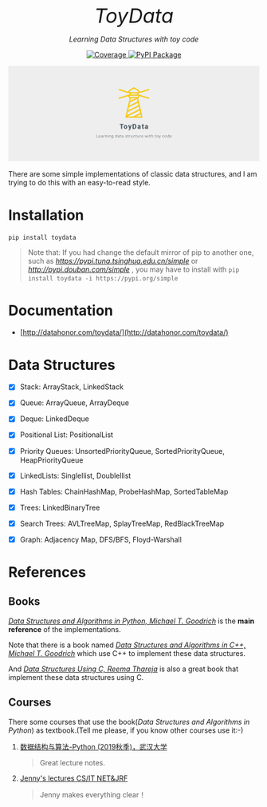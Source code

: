 
<p align="center" style="font-size:40px; margin:0px 10px 0px 10px">
    <em>ToyData</em>
</p>
<p align="center">
    <em>Learning Data Structures with toy code</em>
</p>

<p align="center">
<a href="https://codecov.io/gh/shenxiangzhuang/toydata" target="_blank">
    <img src="https://codecov.io/gh/shenxiangzhuang/toydata/branch/master/graph/badge.svg" alt="Coverage">
</a>
<a href="https://pypi.org/project/toydata" target="_blank">
    <img src="https://badge.fury.io/py/toydata.svg" alt="PyPI Package">
</a>
</p>


![](https://github.com/shenxiangzhuang/toydata/raw/master/toydata.png)


There are some simple implementations of classic data structures,
and I am trying to do this with an easy-to-read style.


# Installation
`pip install toydata`

>Note that: If you had change the default mirror of pip to another one,
>such as *https://pypi.tuna.tsinghua.edu.cn/simple* or *http://pypi.douban.com/simple* , you may have to install with `pip install toydata -i https://pypi.org/simple`


# Documentation
- [http://datahonor.com/toydata/](http://datahonor.com/toydata/)


# Data Structures

- [x] Stack: ArrayStack, LinkedStack
- [x] Queue: ArrayQueue, ArrayDeque
- [x] Deque: LinkedDeque
- [x] Positional List: PositionalList
- [x] Priority Queues: UnsortedPriorityQueue, SortedPriorityQueue, HeapPriorityQueue
- [x] LinkedLists: Singlellist, Doublellist
- [x] Hash Tables: ChainHashMap, ProbeHashMap, SortedTableMap
- [x] Trees: LinkedBinaryTree
- [x] Search Trees: AVLTreeMap, SplayTreeMap, RedBlackTreeMap
- [x] Graph: Adjacency Map, DFS/BFS, Floyd-Warshall



# References

## Books

[*Data Structures and Algorithms in Python, Michael T. Goodrich*](https://www.amazon.com/Structures-Algorithms-Python-Michael-Goodrich/dp/1118290275/ref=sr_1_4?qid=1580122939&refinements=p_27%3AMichael+T.+Goodrich&s=books&sr=1-4&text=Michael+T.+Goodrich)
is the **main reference** of the implementations.

Note that there is a book named [*Data Structures and Algorithms in C++, Michael T. Goodrich*](https://www.amazon.com/Data-Structures-Algorithms-Michael-Goodrich/dp/0470383275/ref=sr_1_2?qid=1580122957&refinements=p_27%3AMichael+T.+Goodrich&s=books&sr=1-2&text=Michael+T.+Goodrich) which use C++ to implement these data structures.

And [*Data Structures Using C, Reema Thareja*](https://www.amazon.in/Data-Structures-Using-Reema-Thareja/dp/0198099304/ref=sr_1_1?qid=1580122713&refinements=p_27%3AReema+Thareja&s=books&sr=1-1) is also a great book that implement these data structures using C.


## Courses
There some courses that use the book(*Data Structures and Algorithms in Python*) as textbook.(Tell me please, if you know other courses use it:-)

1. [数据结构与算法-Python (2019秋季)，武汉大学](http://xpzhang.me/)
   >Great lecture notes.

2. [Jenny's lectures CS/IT NET&JRF](https://www.youtube.com/channel/UCM-yUTYGmrNvKOCcAl21g3w/playlists)
   >Jenny makes everything clear！
